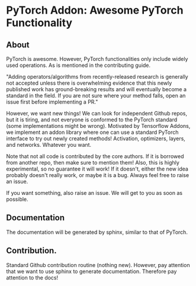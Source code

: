 # PyTorch Addon: Awesome PyTorch Functionality

## About
PyTorch is awesome. However, PyTorch functionalities only include widely used operations. As is mentioned in the contributing guide. 

"Adding operators/algorithms from recently-released research is generally not accepted unless there is overwhelming evidence that this newly published work has ground-breaking results and will eventually become a standard in the field. If you are not sure where your method falls, open an issue first before implementing a PR."

However, we want new things! We can look for independent Github repos, but it is tiring, and not everyone is conformed to the PyTorch standard (some implementations might be wrong).  Motivated by Tensorflow Addons, we implement an addon library where one can use a standard PyTorch interface to try out newly created methods! Activation, optimizers, layers, and networks. Whatever you want. 

Note that not all code is contributed by the core authors. If it is borrowed from another repo, then make sure to mention them! Also, this is highly experimental, so no guarantee it will work! If it doesn't, either the new idea probably doesn't really work, or maybe it is a bug. Always feel free to raise an issue. 

If you want something, also raise an issue. We will get to you as soon as possible. 

## Documentation 
The documentation will be generated by sphinx, similar to that of PyTorch. 

## Contribution.
Standard Github contribution routine (nothing new). However, pay attention that we want to use sphinx to generate documentation. Therefore pay attention to the docs! 

